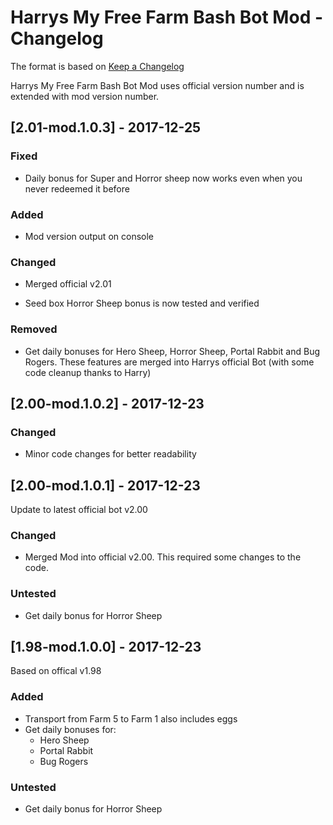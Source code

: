 # Harrys My Free Farm Bash Bot Mod - Changelog

The format is based on [Keep a Changelog](http://keepachangelog.com/en/1.0.0/)

Harrys My Free Farm Bash Bot Mod uses official version number and is extended with mod version number.

## [2.01-mod.1.0.3] - 2017-12-25

### Fixed

- Daily bonus for Super and Horror sheep now works even when you never redeemed it before

### Added

- Mod version output on console

### Changed

- Merged official v2.01

- Seed box Horror Sheep bonus is now tested and verified

### Removed

- Get daily bonuses for Hero Sheep, Horror Sheep, Portal Rabbit and Bug Rogers. These features are merged into Harrys official Bot (with some code cleanup thanks to Harry)

## [2.00-mod.1.0.2] - 2017-12-23

### Changed

- Minor code changes for better readability

## [2.00-mod.1.0.1] - 2017-12-23

Update to latest official bot v2.00

### Changed

- Merged Mod into official v2.00. This required some changes to the code.

### Untested

- Get daily bonus for Horror Sheep

## [1.98-mod.1.0.0] - 2017-12-23

Based on offical v1.98

### Added

- Transport from Farm 5 to Farm 1 also includes eggs
- Get daily bonuses for:
  - Hero Sheep
  - Portal Rabbit
  - Bug Rogers

### Untested

- Get daily bonus for Horror Sheep
